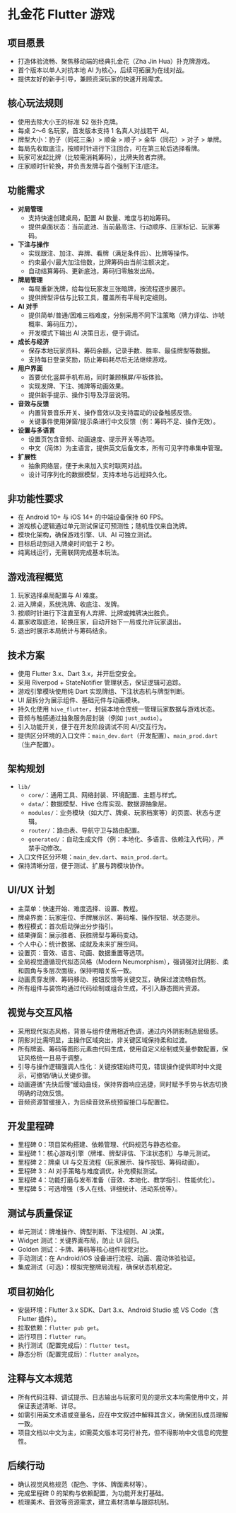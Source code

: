 # 扎金花 Flutter 游戏

## 项目愿景
- 打造体验流畅、聚焦移动端的经典扎金花（Zha Jin Hua）扑克牌游戏。  
- 首个版本以单人对抗本地 AI 为核心，后续可拓展为在线对战。  
- 提供友好的新手引导，兼顾资深玩家的快速开局需求。

## 核心玩法规则
- 使用去除大小王的标准 52 张扑克牌。  
- 每桌 2～6 名玩家，首发版本支持 1 名真人对战若干 AI。  
- 牌型大小：豹子（同花三条）> 顺金 > 顺子 > 金华（同花）> 对子 > 单牌。  
- 每局先收取底注，按顺时针进行下注回合，可在第三轮后选择看牌。  
- 玩家可发起比牌（比较需消耗筹码），比牌失败者弃牌。  
- 庄家顺时针轮换，并负责发牌与首个强制下注/底注。

## 功能需求
- **对局管理**  
  - 支持快速创建桌局，配置 AI 数量、难度与初始筹码。  
  - 提供桌面状态：当前底池、当前最高注、行动顺序、庄家标记、玩家筹码。
- **下注与操作**  
  - 实现跟注、加注、弃牌、看牌（满足条件后）、比牌等操作。  
  - 约束最小/最大加注倍数，比牌筹码由当前注额决定。  
  - 自动结算筹码、更新底池，筹码归零触发出局。
- **牌局管理**  
  - 每局重新洗牌，给每位玩家发三张暗牌，按流程逐步展示。  
  - 提供牌型评估与比较工具，覆盖所有平局判定细则。
- **AI 对手**  
  - 提供简单/普通/困难三档难度，分别采用不同下注策略（牌力评估、诈唬概率、筹码压力）。  
  - 开发模式下输出 AI 决策日志，便于调试。
- **成长与经济**  
  - 保存本地玩家资料、筹码余额，记录手数、胜率、最佳牌型等数据。  
  - 支持每日登录奖励，防止筹码耗尽后无法继续游戏。
- **用户界面**  
  - 首要优化竖屏手机布局，同时兼顾横屏/平板体验。  
  - 实现发牌、下注、摊牌等动画效果。  
  - 提供新手提示、操作引导及浮层说明。
- **音效与反馈**  
  - 内置背景音乐开关、操作音效以及支持震动的设备触感反馈。  
  - 关键事件使用弹窗/提示条进行中文反馈（例：筹码不足、操作无效）。
- **设置与多语言**  
  - 设置页包含音频、动画速度、提示开关等选项。  
  - 中文（简体）为主语言，提供英文后备文本，所有可见字符串集中管理。  
- **扩展性**  
  - 抽象网络层，便于未来加入实时联网对战。  
  - 设计可序列化的数据模型，支持本地与远程持久化。

## 非功能性要求
- 在 Android 10+ 与 iOS 14+ 的中端设备保持 60 FPS。  
- 游戏核心逻辑通过单元测试保证可预测性；随机性仅来自洗牌。  
- 模块化架构，确保游戏引擎、UI、AI 可独立测试。  
- 目标启动到进入牌桌时间低于 2 秒。  
- 纯离线运行，无需联网完成基本玩法。

## 游戏流程概览
1. 玩家选择桌局配置与 AI 难度。  
2. 进入牌桌，系统洗牌、收底注、发牌。  
3. 按顺时针进行下注直至有人弃牌、比牌或摊牌决出胜负。  
4. 赢家收取底池，轮换庄家，自动开始下一局或允许玩家退出。  
5. 退出时展示本局统计与筹码结余。

## 技术方案
- 使用 Flutter 3.x、Dart 3.x，并开启空安全。  
- 采用 Riverpod + StateNotifier 管理状态，保证逻辑可追踪。  
- 游戏引擎模块使用纯 Dart 实现牌组、下注状态机与牌型判断。  
- UI 层拆分为展示组件、基础元件与动画模块。  
- 持久化使用 `hive_flutter`，封装本地仓库统一管理玩家数据与游戏状态。  
- 音频与触感通过抽象服务层封装（例如 `just_audio`）。  
- 引入功能开关，便于在开发阶段调试不同 AI/交互行为。
- 提供区分环境的入口文件：`main_dev.dart`（开发配置）、`main_prod.dart`（生产配置）。

## 架构规划
- `lib/`  
  - `core/`：通用工具、网络封装、环境配置、主题与样式。  
  - `data/`：数据模型、Hive 仓库实现、数据源抽象层。  
  - `modules/`：业务模块（如大厅、牌桌、玩家档案等）的页面、状态与逻辑。  
  - `router/`：路由表、导航守卫与路由配置。  
  - `generated/`：自动生成文件（例：本地化、多语言、依赖注入代码），严禁手动修改。  
- 入口文件区分环境：`main_dev.dart`、`main_prod.dart`。  
- 保持清晰分层，便于测试、扩展与跨模块协作。

## UI/UX 计划
- 主菜单：快速开始、难度选择、设置、教程。  
- 牌桌界面：玩家座位、手牌展示区、筹码堆、操作按钮、状态提示。  
- 教程模式：首次启动弹出分步指引。  
- 结果弹窗：展示胜者、获胜牌型与筹码变动。  
- 个人中心：统计数据、成就及未来扩展空间。  
- 设置页：音效、语言、动画、数据重置等选项。
- 全局视觉遵循现代拟态风格（Modern Neumorphism），强调强对比阴影、柔和圆角与多层次面板，保持明暗关系一致。  
- 动画贯穿发牌、筹码移动、按钮反馈等关键交互，确保过渡流畅自然。  
- 所有组件与装饰均通过代码绘制或组合生成，不引入静态图片资源。

## 视觉与交互风格
- 采用现代拟态风格，背景与组件使用相近色调，通过内外阴影制造层级感。  
- 阴影对比需明显，主操作区域突出，非关键区域保持柔和过渡。  
- 所有牌面、筹码等图形元素由代码生成，使用自定义绘制或矢量参数配置，保证风格统一且易于调整。  
- 引导与操作逻辑强调人性化：关键按钮始终可见，错误操作提供即时中文提示，可撤销/确认关键步骤。  
- 动画遵循“先快后慢”缓动曲线，保持界面响应迅捷，同时赋予手势与状态切换明确的动效反馈。  
- 音频资源暂缓接入，为后续音效系统预留接口与配置位。

## 开发里程碑
- 里程碑 0：项目架构搭建、依赖管理、代码规范与静态检查。  
- 里程碑 1：核心游戏引擎（牌堆、牌型评估、下注状态机）与单元测试。  
- 里程碑 2：牌桌 UI 与交互流程（玩家展示、操作按钮、筹码动画）。  
- 里程碑 3：AI 对手策略与难度调优，补充模拟测试。  
- 里程碑 4：功能打磨与发布准备（音效、本地化、教学指引、性能优化）。  
- 里程碑 5：可选增强（多人在线、详细统计、活动系统等）。

## 测试与质量保证
- 单元测试：牌堆操作、牌型判断、下注规则、AI 决策。  
- Widget 测试：关键界面布局，防止 UI 回归。  
- Golden 测试：卡牌、筹码等核心组件视觉对比。  
- 手动测试：在 Android/iOS 设备进行流程、动画、震动体验验证。  
- 集成测试（可选）：模拟完整牌局流程，确保状态机稳定。

## 项目初始化
- 安装环境：Flutter 3.x SDK、Dart 3.x、Android Studio 或 VS Code（含 Flutter 插件）。  
- 拉取依赖：`flutter pub get`。  
- 运行项目：`flutter run`。  
- 执行测试（配置完成后）：`flutter test`。  
- 静态分析（配置完成后）：`flutter analyze`。

## 注释与文本规范
- 所有代码注释、调试提示、日志输出与玩家可见的提示文本均需使用中文，并保证表述清晰、详尽。  
- 如需引用英文术语或变量名，应在中文叙述中解释其含义，确保团队成员理解一致。  
- 项目文档以中文为主，如需英文版本可另行补充，但不得影响中文信息的完整性。

## 后续行动
- 确认视觉风格规范（配色、字体、牌面素材等）。  
- 完成里程碑 0 的架构与依赖配置，为功能开发打基础。  
- 梳理美术、音效等资源需求，建立素材清单与跟踪机制。

